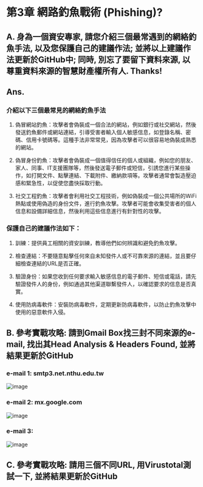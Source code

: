 # 第3章 網路釣魚戰術 (Phishing)?

## A. 身為一個資安專家, 請您介紹三個最常遇到的網絡釣魚手法, 以及您保護自己的建議作法; 並將以上建議作法更新於GitHub中; 同時, 別忘了要留下資料來源, 以尊重資料來源的智慧財產權所有人. Thanks!

## Ans.

### 介紹以下三個最常見的網絡釣魚手法

1. 偽冒網站釣魚：攻擊者會偽裝成一個合法的網站，例如銀行或社交網站，然後發送釣魚郵件或網站連結，引導受害者輸入個人敏感信息，如登錄名稱、密碼、信用卡號碼等。這種手法非常常見，因為攻擊者可以很容易地偽裝成熟悉的網站。

2. 偽冒身份釣魚：攻擊者會偽裝成一個值得信任的個人或組織，例如您的朋友、家人、同事、IT支援團隊等，然後發送電子郵件或短信，引誘您進行某些操作，如打開文件、點擊連結、下載附件、繳納款項等。攻擊者通常會製造壓迫感和緊急性，以促使您盡快採取行動。

3. 社交工程釣魚：攻擊者會利用社交工程技術，例如偽裝成一個公共場所的WiFi熱點或使用偽造的身份文件，進行釣魚攻擊。攻擊者可能會收集受害者的個人信息和設備詳細信息，然後利用這些信息進行有針對性的攻擊。

### 保護自己的建議作法如下：

1. 訓練：提供員工相關的資安訓練，教導他們如何辨識和避免釣魚攻擊。

2. 檢查連結：不要隨意點擊任何來自未知發件人或不可靠來源的連結，並且要仔細檢查連結的URL是否正確。

3. 驗證身份：如果您收到任何要求輸入敏感信息的電子郵件、短信或電話，請先驗證發件人的身份，例如通過其他渠道聯繫發件人，以確認要求的信息是否真實。

4. 使用防病毒軟件：安裝防病毒軟件，定期更新防病毒軟件，以防止釣魚攻擊中使用的惡意軟件入侵。


## B. 參考實戰攻略: 請到Gmail Box找三封不同來源的e-mail, 找出其Head Analysis & Headers Found, 並將結果更新於GitHub

### e-mail 1: smtp3.net.nthu.edu.tw

![image](https://user-images.githubusercontent.com/89304181/222948235-61996ae4-28b0-4f86-9e46-3565fa89ae73.png)

### e-mail 2: mx.google.com

![image](https://user-images.githubusercontent.com/89304181/222948379-d8b5331b-502e-4e01-9ef0-292a8348a558.png)

### e-mail 3: 

![image](https://user-images.githubusercontent.com/89304181/222948502-7bb80d79-a69f-43c1-9db1-5720da9ff61a.png)

## C. 參考實戰攻略: 請用三個不同URL, 用Virustotal測試一下, 並將結果更新於GitHub



